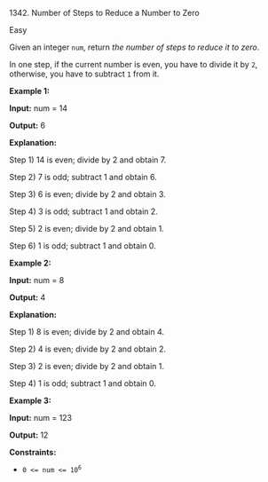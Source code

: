 1342\. Number of Steps to Reduce a Number to Zero

Easy

Given an integer `num`, return _the number of steps to reduce it to zero_.

In one step, if the current number is even, you have to divide it by `2`, otherwise, you have to subtract `1` from it.

**Example 1:**

**Input:** num = 14

**Output:** 6

**Explanation:** 

Step 1) 14 is even; divide by 2 and obtain 7. 

Step 2) 7 is odd; subtract 1 and obtain 6. 

Step 3) 6 is even; divide by 2 and obtain 3. 

Step 4) 3 is odd; subtract 1 and obtain 2. 

Step 5) 2 is even; divide by 2 and obtain 1. 

Step 6) 1 is odd; subtract 1 and obtain 0.

**Example 2:**

**Input:** num = 8

**Output:** 4

**Explanation:** 

Step 1) 8 is even; divide by 2 and obtain 4. 

Step 2) 4 is even; divide by 2 and obtain 2. 

Step 3) 2 is even; divide by 2 and obtain 1. 

Step 4) 1 is odd; subtract 1 and obtain 0.

**Example 3:**

**Input:** num = 123

**Output:** 12

**Constraints:**

*   <code>0 <= num <= 10<sup>6</sup></code>